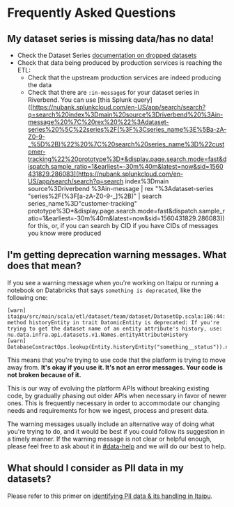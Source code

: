 # Frequently Asked Questions

## My dataset series is missing data/has no data!

* Check the Dataset Series [documentation on dropped datasets](dataset_series.md#Troubleshooting-dropped-schemas)
* Check that data being produced by production services is reaching the ETL:
  * Check that the upstream production services are indeed producing the data
  * Check that there are `:in-message`s for your dataset series in Riverbend. You can use [this Splunk query]([https://nubank.splunkcloud.com/en-US/app/search/search?q=search%20index%3Dmain%20source%3Driverbend%20%3Ain-message%20%7C%20rex%20%22%3Adataset-series%20%5C%22series%2F(%3F%3Cseries_name%3E%5Ba-zA-Z0-9-_%5D%2B)%22%20%7C%20search%20series_name%3D%22customer-tracking%22%20prototype%3D*&display.page.search.mode=fast&dispatch.sample_ratio=1&earliest=-30m%40m&latest=now&sid=1560431829.286083](https://nubank.splunkcloud.com/en-US/app/search/search?q=search index%3Dmain source%3Driverbend %3Ain-message | rex "%3Adataset-series \"series%2F(%3F[a-zA-Z0-9-_]%2B)" | search series_name%3D"customer-tracking" prototype%3D*&display.page.search.mode=fast&dispatch.sample_ratio=1&earliest=-30m%40m&latest=now&sid=1560431829.286083)) for this, or, if you can search by CID if you have CIDs of messages you know were produced

## I'm getting deprecation warning messages. What does that mean?

If you see a warning message when you're working on Itaipu or running a notebook on Databricks that says `something is deprecated`, like the following one:

```
[warn] itaipu/src/main/scala/etl/dataset/team/dataset/DatasetOp.scala:186:44: method historyEntity in trait DatomicEntity is deprecated: If you're trying to get the dataset name of an entity attribute's history, use: nu.data.infra.api.datasets.v1.Names.entityAttributeHistory
[warn]     DatabaseContractOps.lookup(Entity.historyEntity("something__status")).name
```

This means that you're trying to use code that the platform is trying to move away from. **It's okay if you use it. It's not an error messages. Your code is not broken because of it.**

This is our way of evolving the platform APIs without breaking existing code, by gradually phasing out older APIs when necessary in favor of newer ones. This is frequently necessary in order to accommodate our changing needs and requirements for how we ingest, process and present data.

The warning messages usually include an alternative way of doing what you're trying to do, and it would be best if you could follow its suggestion in a timely manner. If the warning message is not clear or helpful enough, please feel free to ask about it in [#data-help](https://nubank.slack.com/messages/C06F04CH1) and we will do our best to help.

## What should I consider as PII data in my datasets?
Please refer to this primer on [identifying PII data & its handling in Itaipu](/itaipu/pii_and_personal_data.md).
